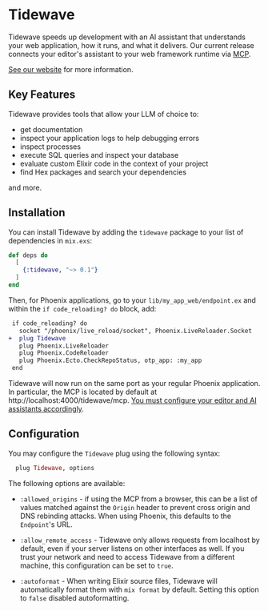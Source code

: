 # Tidewave

Tidewave speeds up development with an AI assistant that understands your web application,
how it runs, and what it delivers. Our current release connects your editor's
assistant to your web framework runtime via [MCP](https://modelcontextprotocol.io/).

[See our website](https://tidewave.ai) for more information.

## Key Features

Tidewave provides tools that allow your LLM of choice to:

- get documentation
- inspect your application logs to help debugging errors
- inspect processes
- execute SQL queries and inspect your database
- evaluate custom Elixir code in the context of your project
- find Hex packages and search your dependencies

and more.

## Installation

You can install Tidewave by adding the `tidewave` package to your list of dependencies in `mix.exs`:

```elixir
def deps do
  [
    {:tidewave, "~> 0.1"}
  ]
end
```

Then, for Phoenix applications, go to your `lib/my_app_web/endpoint.ex` and within the `if code_reloading? do` block, add:

```diff
 if code_reloading? do
   socket "/phoenix/live_reload/socket", Phoenix.LiveReloader.Socket
+  plug Tidewave
   plug Phoenix.LiveReloader
   plug Phoenix.CodeReloader
   plug Phoenix.Ecto.CheckRepoStatus, otp_app: :my_app
 end
```

Tidewave will now run on the same port as your regular Phoenix application.
In particular, the MCP is located by default at http://localhost:4000/tidewave/mcp.
[You must configure your editor and AI assistants accordingly](https://hexdocs.pm/tidewave/mcp.html).

## Configuration

You may configure the `Tidewave` plug using the following syntax:

```elixir
  plug Tidewave, options
```

The following options are available:

  * `:allowed_origins` - if using the MCP from a browser, this can be a list of values matched against the `Origin` header to prevent cross origin and DNS rebinding attacks. When using Phoenix, this defaults to the `Endpoint`'s URL.

  * `:allow_remote_access` - Tidewave only allows requests from localhost by default, even if your server listens on other interfaces as well. If you trust your network and need to access Tidewave from a different machine, this configuration can be set to `true`.

  * `:autoformat` - When writing Elixir source files, Tidewave will automatically format them with `mix format` by default. Setting this option to `false` disabled autoformatting.
